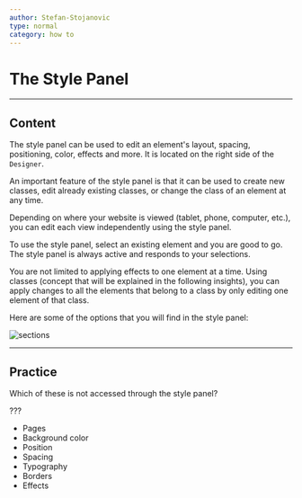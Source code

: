 ```yaml
---
author: Stefan-Stojanovic
type: normal
category: how to
---
```


# The Style Panel


---

## Content

The style panel can be used to edit an element's layout, spacing, positioning, color, effects and more. It is located on the right side of the `Designer`. 

An important feature of the style panel is that it can be used to create new classes, edit already existing classes, or change the class of an element at any time.

Depending on where your website is viewed (tablet, phone, computer, etc.), you can edit each view independently using the style panel.

To use the style panel, select an existing element and you are good to go. The style panel is always active and responds to your selections.

You are not limited to applying effects to one element at a time. Using classes (concept that will be explained in the following insights), you can apply changes to all the elements that belong to a class by only editing one element of that class.

Here are some of the options that you will find in the style panel:

![sections](https://img.enkipro.com/cdbd08b93ae3dfafc6d92df615eff2f6.png)


---

## Practice

Which of these is not accessed through the style panel?

???

* Pages
* Background color
* Position
* Spacing
* Typography
* Borders
* Effects
